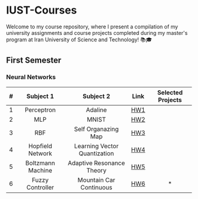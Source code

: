 # IUST-Courses
Welcome to my course repository, where I present a compilation of my university assignments and course projects completed during my master's program at Iran University of Science and Technology! 📚🎓

## First Semester
### Neural Networks
| **#** |   **Subject 1**   |         **Subject 2**        |                                            **Link**                                           | **Selected Projects** |
|:-----:|:-----------------:|:----------------------------:|:---------------------------------------------------------------------------------------------:|:---------------------:|
|   1   |     Perceptron    |            Adaline           | [HW1](https://github.com/ErfanMoosaviMonazzah/IUST-Courses/tree/main/Sem1-NeuralNetworks/HW1) |                       |
|   2   |        MLP        |             MNIST            | [HW2](https://github.com/ErfanMoosaviMonazzah/IUST-Courses/tree/main/Sem1-NeuralNetworks/HW2) |                       |
|   3   |        RBF        |      Self Organazing Map     | [HW3](https://github.com/ErfanMoosaviMonazzah/IUST-Courses/tree/main/Sem1-NeuralNetworks/HW3) |                       |
|   4   |  Hopfield Network | Learning Vector Quantization | [HW4](https://github.com/ErfanMoosaviMonazzah/IUST-Courses/tree/main/Sem1-NeuralNetworks/HW4) |                       |
|   5   | Boltzmann Machine |   Adaptive Resonance Theory  | [HW5](https://github.com/ErfanMoosaviMonazzah/IUST-Courses/tree/main/Sem1-NeuralNetworks/HW5) |                       |
|   6   |  Fuzzy Controller |    Mountain Car Continuous   | [HW6](https://github.com/ErfanMoosaviMonazzah/IUST-Courses/tree/main/Sem1-NeuralNetworks/HW6) |           *           |
